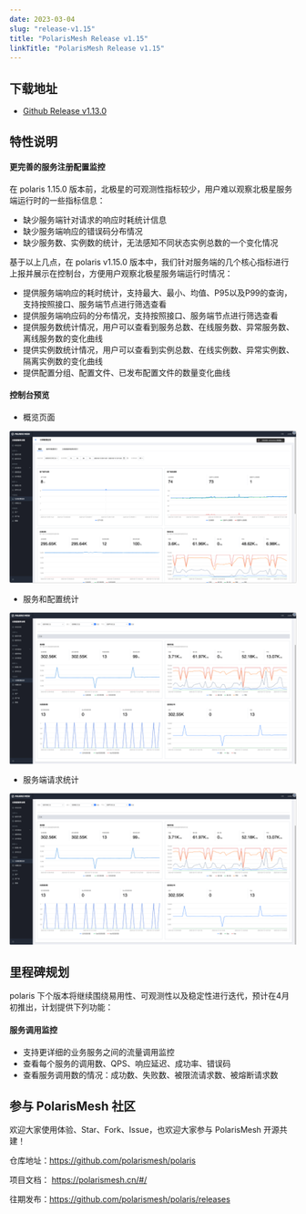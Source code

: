 ```yaml
---
date: 2023-03-04
slug: "release-v1.15"
title: "PolarisMesh Release v1.15"
linkTitle: "PolarisMesh Release v1.15"
---
```


## 下载地址

- [Github Release v1.13.0](https://github.com/polarismesh/polaris/releases/tag/v1.15.2)


## 特性说明

#### 更完善的服务注册配置监控
在 polaris 1.15.0 版本前，北极星的可观测性指标较少，用户难以观察北极星服务端运行时的一些指标信息：

- 缺少服务端针对请求的响应时耗统计信息
- 缺少服务端响应的错误码分布情况
- 缺少服务数、实例数的统计，无法感知不同状态实例总数的一个变化情况

基于以上几点，在 polaris v1.15.0 版本中，我们针对服务端的几个核心指标进行上报并展示在控制台，方便用户观察北极星服务端运行时情况：

- 提供服务端响应的耗时统计，支持最大、最小、均值、P95以及P99的查询，支持按照接口、服务端节点进行筛选查看
- 提供服务端响应码的分布情况，支持按照接口、服务端节点进行筛选查看
- 提供服务数统计情况，用户可以查看到服务总数、在线服务数、异常服务数、离线服务数的变化曲线
- 提供实例数统计情况，用户可以查看到实例总数、在线实例数、异常实例数、隔离实例数的变化曲线
- 提供配置分组、配置文件、已发布配置文件的数量变化曲线

#### 控制台预览

- 概览页面

![](image_1.png)

- 服务和配置统计

![](image_3.png)

- 服务端请求统计

![](image_3.png)


## 里程碑规划

polaris 下个版本将继续围绕易用性、可观测性以及稳定性进行迭代，预计在4月初推出，计划提供下列功能：

#### 服务调用监控

- 支持更详细的业务服务之间的流量调用监控
- 查看每个服务的调用数、QPS、响应延迟、成功率、错误码
- 查看服务调用数的情况：成功数、失败数、被限流请求数、被熔断请求数

## 参与 PolarisMesh 社区

欢迎大家使用体验、Star、Fork、Issue，也欢迎大家参与 PolarisMesh 开源共建！

仓库地址：https://github.com/polarismesh/polaris

项目文档： https://polarismesh.cn/#/

往期发布：https://github.com/polarismesh/polaris/releases

